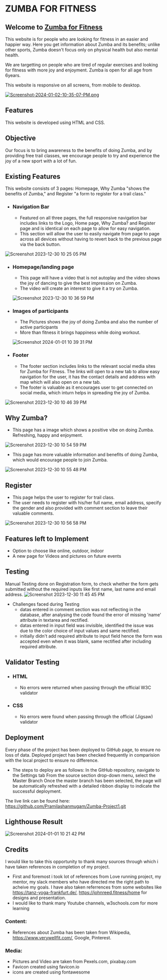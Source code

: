 # ZUMBA FOR FITNESS

## Welcome to [Zumba for Fitness](https://8000-pramilashanmugam-zumba-p-dwz5t6k2m0.us2.codeanyapp.com/index.html)


This website is for people who are looking for fitness in an easier and happier way. Here you get information about Zumba and its benefits; unlike other sports, Zumba doesn't focus only on physical health but also mental health.

We are targetting on people who are tired of regular exercises and looking for fitness with more joy and enjoyment. Zumba is open for all age from 6years. 

This website is responsive on all screens, from mobile to desktop.

[![Screenshot-2024-01-02-10-35-07-PM.png](https://i.postimg.cc/9FDBXW7C/Screenshot-2024-01-02-10-35-07-PM.png)](https://postimg.cc/qzdKjHw5)

## Features

This website is developed using HTML and CSS. 

## Objective

Our focus is to bring awareness to the benefits of doing Zumba, and by providing free trail classes, we encourage people to try and experience the joy of a new sport with a lot of fun.

## Existing Features

This website consists of 3 pages: Homepage, Why Zumba "shows the benefits of Zumba," and Register "a form to register for a trail class."

* ### Navigation Bar
  * Featured on all three pages, the full responsive navigation bar includes links to the Logo, Home page, Why Zumba? and Register page and is identical on each page to allow for easy navigation. 
  * This section will allow the user to easily navigate from page to page across all devices without having to revert back to the previous page via the back button.

![Screenshot 2023-12-30 10 25 05 PM](https://github.com/Pramilashanmugam/Zumba-Project1/assets/150790058/6a43db53-4279-4fb2-95dd-6794035eca54)

* ### Homepage/landing page
  * This page will have a video that is not autoplay and the video shows the joy of dancing to give the best impression on Zumba.
  * The video will create an interest to give it a try on Zumba.

  ![Screenshot 2023-12-30 10 36 59 PM](https://github.com/Pramilashanmugam/Zumba-Project1/assets/150790058/4985bbfd-c4aa-4808-acf5-0b7586b18885)

* ### Images of participants
  * The Pictures shows the joy of doing Zumba and also the number of active participants
  * More than fitness it brings happiness while doing workout.

  ![Screenshot 2024-01-01 10 39 31 PM](https://github.com/Pramilashanmugam/Zumba-Project1/assets/150790058/3baa8284-90f3-47b6-976d-bbd9df1ca44d)

* ### Footer

  * The footer section includes links to the relevant social media sites for Zumba for Fitness. The links will open to a new tab to allow easy navigation for the user, it has the contact details and address with map which will also open on a new tab.
  * The footer is valuable as it encourages user to get connected on social media, which inturn helps in spreading the joy of Zumba.

![Screenshot 2023-12-30 10 46 39 PM](https://github.com/Pramilashanmugam/Zumba-Project1/assets/150790058/a1f55cd4-ecef-474a-a7fa-0407b395baa4)

## Why Zumba?

* This page has a image which shows a positive vibe on doing Zumba. Refreshing, happy and enjoyment.

![Screenshot 2023-12-30 10 54 59 PM](https://github.com/Pramilashanmugam/Zumba-Project1/assets/150790058/d1dace1d-0fee-4557-925c-331e6dc59b94)

* This page has more valuable information and benefits of doing Zumba, which would encourage people to join Zumba.

![Screenshot 2023-12-30 10 55 48 PM](https://github.com/Pramilashanmugam/Zumba-Project1/assets/150790058/670da566-882e-41d4-b3aa-e61d941e2b17)

## Register

* This page helps the user to register for trail class. 
* The user needs to register with his/her full name, email address, specify the gender and also provided with comment section to leave their valuable comments.

![Screenshot 2023-12-30 10 56 58 PM](https://github.com/Pramilashanmugam/Zumba-Project1/assets/150790058/aad87002-2d45-48d2-b2e4-781a440a86d9)

## Features left to Implement

* Option to choose like online, outdoor, indoor
* A new page for Videos and pictures on future events

## Testing

Manual Testing done on Registration form, to check whether the form gets submitted without the required inputs like first name, last name and email address.
![Screenshot 2023-12-30 11 45 45 PM](https://github.com/Pramilashanmugam/Zumba-Project1/assets/150790058/eaf0d2ca-4ebd-4910-9ec7-0d1247dd97e7)
* Challenges faced during Testing
   * datas entered in comment section was not reflecting in the database, after analysing the code found the error of missing 'name' attribute in textarea and rectified.
   * datas entered in input field was invisible, identified the issue was due to the color choice of input values and same rectified.
   * initially didn't add required attribute to input field hence the form was accepted even when it was blank, same rectified after including required attribute.


## Validator Testing

* ### HTML
   * No errors were returned when passing through the official W3C validator
* ### CSS
   * No errors were found when passing through the official (Jigsaw) validator

## Deployment

Every phase of the project has been deployed to GitHub page, to ensure no loss of data. Deployed project has been checked frequently in comparision with the local project to ensure no difference.

* The steps to deploy are as follows:
In the GitHub repository, navigate to the Settings tab
From the source section drop-down menu, select the Master Branch
Once the master branch has been selected, the page will be automatically refreshed with a detailed ribbon display to indicate the successful deployment.

The live link can be found here: https://github.com/Pramilashanmugam/Zumba-Project1.git

## Lighthouse Result

![Screenshot 2024-01-01 10 21 42 PM](https://github.com/Pramilashanmugam/Zumba-Project1/assets/150790058/acaedfeb-45f0-4515-bd51-8838ba2b0514)

## Credits

I would like to take this opportunity to thank many sources through which i have taken references in completion of my project.

* First and foremost i took lot of references from Love running project, my mentor, my slack members who have directed me the right path to acheive my goals. I have also taken referrences from some websites like https://tanz-yoga-frankfurt.de/, https://johnreed.fitness/home for designs and presentation.
* I would like to thank many Youtube channels, w3schools.com for more learning

### Content:
* References about Zumba has been taken from Wikipedia, https://www.verywellfit.com/, Google, Pinterest.

### Media: 
* Pictures and Video are taken from Pexels.com, pixabay.com
* Favicon created using favicon.io
* icons are created using fontawesome





